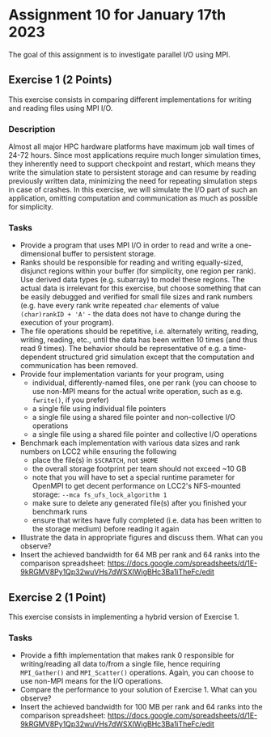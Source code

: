 # Assignment 10 for January 17th 2023

The goal of this assignment is to investigate parallel I/O using MPI.

## Exercise 1 (2 Points)

This exercise consists in comparing different implementations for writing and reading files using MPI I/O.

### Description

Almost all major HPC hardware platforms have maximum job wall times of 24-72 hours. Since most applications require much longer simulation times, they inherently need to support checkpoint and restart, which means they write the simulation state to persistent storage and can resume by reading previously written data, minimizing the need for repeating simulation steps in case of crashes. In this exercise, we will simulate the I/O part of such an application, omitting computation and communication as much as possible for simplicity.

### Tasks

- Provide a program that uses MPI I/O in order to read and write a one-dimensional buffer to persistent storage.
- Ranks should be responsible for reading and writing equally-sized, disjunct regions within your buffer (for simplicity, one region per rank). Use derived data types (e.g. subarray) to model these regions. The actual data is irrelevant for this exercise, but choose something that can be easily debugged and verified for small file sizes and rank numbers (e.g. have every rank write repeated `char` elements of value `(char)rankID + 'A'` - the data does not have to change during the execution of your program).
- The file operations should be repetitive, i.e. alternately writing, reading, writing, reading, etc., until the data has been written 10 times (and thus read 9 times). The behavior should be representative of e.g. a time-dependent structured grid simulation except that the computation and communication has been removed.
- Provide four implementation variants for your program, using
    - individual, differently-named files, one per rank (you can choose to use non-MPI means for the actual write operation, such as e.g. `fwrite()`, if you prefer)
    - a single file using individual file pointers
    - a single file using a shared file pointer and non-collective I/O operations
    - a single file using a shared file pointer and collective I/O operations
- Benchmark each implementation with various data sizes and rank numbers on LCC2 while ensuring the following
    - place the file(s) in `$SCRATCH`, not `$HOME`
    - the overall storage footprint per team should not exceed ~10 GB
    - note that you will have to set a special runtime parameter for OpenMPI to get decent performance on LCC2's NFS-mounted storage: `--mca fs_ufs_lock_algorithm 1`
    - make sure to delete any generated file(s) after you finished your benchmark runs
    - ensure that writes have fully completed (i.e. data has been written to the storage medium) before reading it again
- Illustrate the data in appropriate figures and discuss them. What can you observe?
- Insert the achieved bandwidth for 64 MB per rank and 64 ranks into the comparison spreadsheet: https://docs.google.com/spreadsheets/d/1E-9kRGMV8Py1Qp32wuVHs7dWSXIWigBHc3Ba1iTheFc/edit

## Exercise 2 (1 Point)

This exercise consists in implementing a hybrid version of Exercise 1.

### Tasks

- Provide a fifth implementation that makes rank 0 responsible for writing/reading all data to/from a single file, hence requiring `MPI_Gather()` and `MPI_Scatter()` operations. Again, you can choose to use non-MPI means for the I/O operations.
- Compare the performance to your solution of Exercise 1. What can you observe?
- Insert the achieved bandwidth for 100 MB per rank and 64 ranks into the comparison spreadsheet: https://docs.google.com/spreadsheets/d/1E-9kRGMV8Py1Qp32wuVHs7dWSXIWigBHc3Ba1iTheFc/edit
